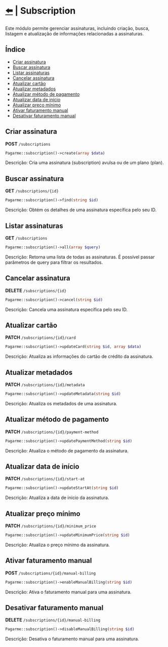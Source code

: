 # [⬅️](../README.md) | Subscription

Este módulo permite gerenciar assinaturas, incluindo criação, busca, listagem e atualização de informações relacionadas a assinaturas.

## Índice

-   [Criar assinatura](#criar-assinatura)
-   [Buscar assinatura](#buscar-assinatura)
-   [Listar assinaturas](#listar-assinaturas)
-   [Cancelar assinatura](#cancelar-assinatura)
-   [Atualizar cartão](#atualizar-cartao)
-   [Atualizar metadados](#atualizar-metadados)
-   [Atualizar método de pagamento](#atualizar-metodo-de-pagamento)
-   [Atualizar data de início](#atualizar-data-de-inicio)
-   [Atualizar preço mínimo](#atualizar-preco-minimo)
-   [Ativar faturamento manual](#ativar-faturamento-manual)
-   [Desativar faturamento manual](#desativar-faturamento-manual)

## Criar assinatura

**POST** `/subscriptions`

```php
Pagarme::subscription()->create(array $data)
```

Descrição: Cria uma assinatura (subscription) avulsa ou de um plano (plan).

## Buscar assinatura

**GET** `/subscriptions/{id}`

```php
Pagarme::subscription()->find(string $id)
```

Descrição: Obtém os detalhes de uma assinatura específica pelo seu ID.

## Listar assinaturas

**GET** `/subscriptions`

```php
Pagarme::subscription()->all(array $query)
```

Descrição: Retorna uma lista de todas as assinaturas. É possível passar parâmetros de query para filtrar os resultados.

## Cancelar assinatura

**DELETE** `/subscriptions/{id}`

```php
Pagarme::subscription()->cancel(string $id)
```

Descrição: Cancela uma assinatura específica pelo seu ID.

## Atualizar cartão

**PATCH** `/subscriptions/{id}/card`

```php
Pagarme::subscription()->updateCard(string $id, array $data)
```

Descrição: Atualiza as informações do cartão de crédito da assinatura.

## Atualizar metadados

**PATCH** `/subscriptions/{id}/metadata`

```php
Pagarme::subscription()->updateMetadata(string $id)
```

Descrição: Atualiza os metadados de uma assinatura.

## Atualizar método de pagamento

**PATCH** `/subscriptions/{id}/payment-method`

```php
Pagarme::subscription()->updatePaymentMethod(string $id)
```

Descrição: Atualiza o método de pagamento da assinatura.

## Atualizar data de início

**PATCH** `/subscriptions/{id}/start-at`

```php
Pagarme::subscription()->updateStartAt(string $id)
```

Descrição: Atualiza a data de início da assinatura.

## Atualizar preço mínimo

**PATCH** `/subscriptions/{id}/minimum_price`

```php
Pagarme::subscription()->updateMinimumPrice(string $id)
```

Descrição: Atualiza o preço mínimo da assinatura.

## Ativar faturamento manual

**POST** `/subscriptions/{id}/manual-billing`

```php
Pagarme::subscription()->enableManualBilling(string $id)
```

Descrição: Ativa o faturamento manual para uma assinatura.

## Desativar faturamento manual

**DELETE** `/subscriptions/{id}/manual-billing`

```php
Pagarme::subscription()->disableManualBilling(string $id)
```

Descrição: Desativa o faturamento manual para uma assinatura.
